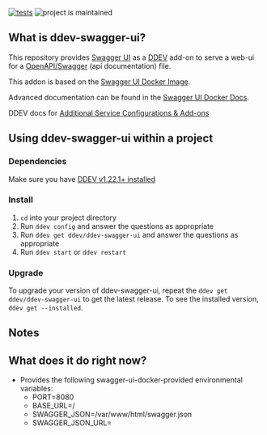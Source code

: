 [![tests](https://github.com/reloxx13/ddev-swagger-ui/actions/workflows/tests.yml/badge.svg)](https://github.com/reloxx13/ddev-swagger-ui/actions/workflows/tests.yml) ![project is maintained](https://img.shields.io/maintenance/yes/2024.svg)

## What is ddev-swagger-ui?

This repository provides [Swagger UI](https://swagger.io/tools/swagger-ui/) as a [DDEV](https://ddev.com/) add-on to serve a web-ui for a [OpenAPI/Swagger](https://swagger.io/resources/open-api/) (api documentation) file.

This addon is based on the [Swagger UI Docker Image](https://hub.docker.com/r/swaggerapi/swagger-ui).

Advanced documentation can be found in the [Swagger UI Docker Docs](https://github.com/swagger-api/swagger-ui/blob/master/docs/usage/installation.md#docker).

DDEV docs for [Additional Service Configurations & Add-ons](https://ddev.readthedocs.io/en/latest/users/extend/additional-services/)


## Using ddev-swagger-ui within a project
### Dependencies

Make sure you have [DDEV v1.22.1+ installed](https://ddev.readthedocs.io/en/latest/users/install/ddev-installation/)

### Install
1. `cd` into your project directory
2. Run `ddev config` and answer the questions as appropriate
3. Run `ddev get ddev/ddev-swagger-ui` and answer the questions as appropriate
4. Run `ddev start` or `ddev restart`

### Upgrade

To upgrade your version of ddev-swagger-ui, repeat the `ddev get ddev/ddev-swagger-ui` to get the latest release. To see the installed version, `ddev get --installed`.

## Notes

## What does it do right now?

* Provides the following swagger-ui-docker-provided environmental variables:
   * PORT=8080
   * BASE_URL=/
   * SWAGGER_JSON=/var/www/html/swagger.json
   * SWAGGER_JSON_URL=





